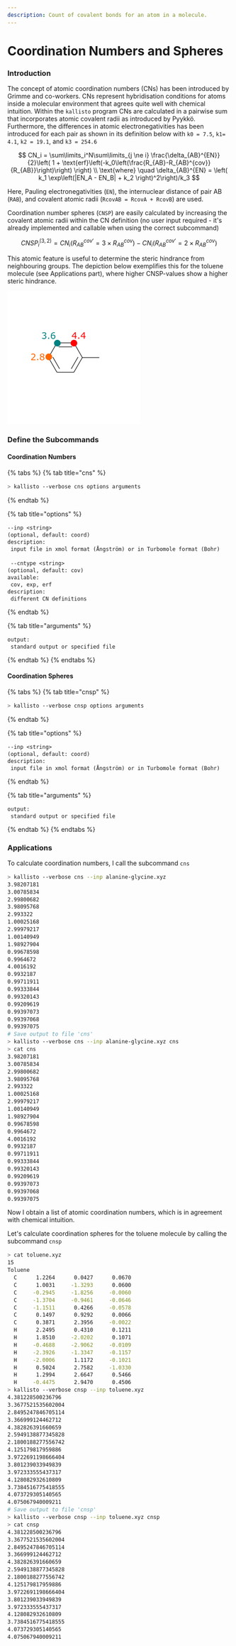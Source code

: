 ```yaml
---
description: Count of covalent bonds for an atom in a molecule.
---
```


# Coordination Numbers and Spheres

### Introduction

The concept of atomic coordination numbers \(CNs\) has been introduced by Grimme and co-workers. CNs represent hybridisation conditions for atoms inside a molecular environment that agrees quite well with chemical intuition. Within the `kallisto` program CNs are calculated in a pairwise sum that incorporates atomic covalent radii as introduced by Pyykkö. Furthermore, the differences in atomic electronegativities has been introduced for each pair as shown in its definition below with `k0 = 7.5`, `k1= 4.1`, `k2 = 19.1`, and `k3 = 254.6`

$$
CN_i = \sum\limits_i^N\sum\limits_{j \ne i} \frac{\delta_{AB}^{EN}}{2}\left( 1 + \text{erf}\left(-k_0\left(\frac{R_{AB}-R_{AB}^{cov}}{R_{AB}}\right)\right) \right)
\\
\text{where} \quad \delta_{AB}^{EN} = \left( k_1 \exp\left(|EN_A - EN_B| + k_2 \right)^2\right)/k_3
$$

Here, Pauling electronegativities \(`EN`\), the internuclear distance of pair AB \(`RAB`\), and covalent atomic radii \(`RcovAB = RcovA + RcovB`\) are used. 

Coordination number spheres \(`CNSP`\) are easily calculated by increasing the covalent atomic radii within the CN definition \(no user input required - it's already implemented and callable when using the correct subcommand\)

$$
CNSP_{i}^{(3,2)} = CN_{i}\left(R^{cov'}_{AB} = 3\times R^{cov}_{AB}\right) - CN_{i}\left(R^{cov'}_{AB} = 2\times R^{cov}_{AB}\right)
$$

This atomic feature is useful to determine the steric hindrance from neighbouring groups. The depiction below exemplifies this for the toluene molecule \(see Applications part\), where higher CNSP-values show a higher steric hindrance.

![](../.gitbook/assets/cnsp_toluene.png)

### Define the Subcommands

#### Coordination Numbers

{% tabs %}
{% tab title="cns" %}
```bash
> kallisto --verbose cns options arguments
```
{% endtab %}

{% tab title="options" %}
```markup
--inp <string> 
(optional, default: coord)
description: 
 input file in xmol format (Ångström) or in Turbomole format (Bohr)
 
 --cntype <string>
(optional, default: cov)
available:
 cov, exp, erf
description:
 different CN definitions
```
{% endtab %}

{% tab title="arguments" %}
```
output: 
 standard output or specified file
```
{% endtab %}
{% endtabs %}

#### Coordination Spheres

{% tabs %}
{% tab title="cnsp" %}
```bash
> kallisto --verbose cnsp options arguments
```
{% endtab %}

{% tab title="options" %}
```markup
--inp <string> 
(optional, default: coord)
description: 
 input file in xmol format (Ångström) or in Turbomole format (Bohr)
```
{% endtab %}

{% tab title="arguments" %}
```
output: 
 standard output or specified file
```
{% endtab %}
{% endtabs %}

### Applications

To calculate coordination numbers, I call the subcommand `cns` 

```bash
> kallisto --verbose cns --inp alanine-glycine.xyz
3.98207181
3.00785834 
2.99800682 
3.98095768 
2.993322   
1.00025168
2.99979217 
1.00140949 
1.98927904 
0.99678598 
0.9964672  
4.0016192
0.9932187  
0.99711911 
0.99333844 
0.99320143 
0.99209619 
0.99397073
0.99397068 
0.99397075
# Save output to file 'cns'
> kallisto --verbose cns --inp alanine-glycine.xyz cns
> cat cns
3.98207181
3.00785834 
2.99800682 
3.98095768 
2.993322   
1.00025168
2.99979217 
1.00140949 
1.98927904 
0.99678598 
0.9964672  
4.0016192
0.9932187  
0.99711911 
0.99333844 
0.99320143 
0.99209619 
0.99397073
0.99397068 
0.99397075
```

Now I obtain a list of atomic coordination numbers, which is in agreement with chemical intuition. 

Let's calculate coordination spheres for the toluene molecule by calling the subcommand `cnsp`

```bash
> cat toluene.xyz
15
Toluene
  C      1.2264      0.0427      0.0670
  C      1.0031     -1.3293      0.0600
  C     -0.2945     -1.8256     -0.0060
  C     -1.3704     -0.9461     -0.0646
  C     -1.1511      0.4266     -0.0578
  C      0.1497      0.9292      0.0066
  C      0.3871      2.3956     -0.0022
  H      2.2495      0.4310      0.1211
  H      1.8510     -2.0202      0.1071
  H     -0.4688     -2.9062     -0.0109
  H     -2.3926     -1.3347     -0.1157
  H     -2.0006      1.1172     -0.1021
  H      0.5024      2.7582     -1.0330
  H      1.2994      2.6647      0.5466
  H     -0.4475      2.9470      0.4506
> kallisto --verbose cnsp --inp toluene.xyz
4.381228500236796
3.3677521535602004
2.8495247846705114
3.366999124462712
4.382826391660659
2.5949138877345828
2.1800188277556742
4.125179817959886
3.9722691198666404
3.801239033949839
3.972333555437317
4.128082932610809
3.7384516775418555
4.073729305140565
4.075067940009211
# Save output to file 'cnsp'
> kallisto --verbose cnsp --inp toluene.xyz cnsp
> cat cnsp
4.381228500236796
3.3677521535602004
2.8495247846705114
3.366999124462712
4.382826391660659
2.5949138877345828
2.1800188277556742
4.125179817959886
3.9722691198666404
3.801239033949839
3.972333555437317
4.128082932610809
3.7384516775418555
4.073729305140565
4.075067940009211
```

